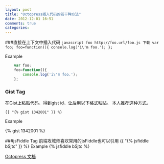 ```yaml
---
layout: post
title: "Octopress插入代码的若干种方法"
date: 2012-12-01 16:51
comments: true
categories: 
---
```

###直接在上下文中插入代码
    ```javascript foo http://foo.url/foo.js 下载
        var foo;
        foo=function(){
            console.log('i\'m foo.');
        };
    ```

Example

```javascript foo http://foo.url/foo.js raw
    var foo;
    foo=function(){
        console.log('i\'m foo.');
    };
```

### Gist Tag
在[Gist](http://gist.github.com)上粘贴代码，得到gist id，让后用以下格式粘贴。
本人推荐这种方式。

    {{ "{% gist 1342001" }} %}
Example

{% gist 1342001 %}

###jsFiddle Tag
前端攻城师喜欢常用的jsFiddle也可以引用
    {{ "{% jsfiddle bSjtc" }} %}
Example
{% jsfiddle bSjtc %}

[Octopress 文档](http://octopress.org/docs/)